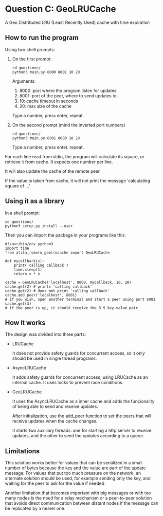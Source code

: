 # Question C: GeoLRUCache
A Geo Distributed LRU (Least Recently Used) cache with time expiration

## How to run the program
Using two shell prompts:

1.  On the first prompt:
    ```
    cd questionc/
    python3 main.py 8000 8001 10 20
    ```
    Arguments:
    1. 8000: port where the program listen for updates
    2. 8001: port of the peer, where to send updates to.
    3. 10: cache timeout in seconds
    4. 20: max size of the cache

    Type a number, press enter, repeat.

2. On the second prompt (mind the inverted port numbers)
    ```
    cd questionc/
    python3 main.py 8001 8000 10 20
    ```
    Type a number, press enter, repeat.

For each line read from stdin, the program will calculate its square, or retrieve it from cache. It expects one number per line.

It will also update the cache of the remote peer.

If the value is taken from cache, it will not print the message 'calculating square of ...'

## Using it as a library
In a shell prompt:
```
cd questionc/
python3 setup.py install --user
```

Then you can import the package in your programs like this:
```
#!/usr/bin/env python3
import time
from atila_romero_geolrucache import GeoLRUCache

def mycallback(x): 
    print('calling callback') 
    time.sleep(1) 
    return x * x 

cache = GeoLRUCache('localhost', 8000, mycallback, 10, 20)
cache.get(2) # prints 'calling callback'
cache.get(2) # does not print 'calling callback'
cache.add_peer('localhost', 8001)
# if you wish, open another terminal and start a peer using port 8001
cache.get(3)
# if the peer is up, it should receive the 3 9 key-value pair
```

## How it works
The design was divided into three parts:
- LRUCache

    It does not provide safety guards for concurrent
    access, so it only should be used in single thread programs.

- AsyncLRUCache

    It adds safety guards for concurrent access, using LRUCache as an internal cache. It uses locks to prevent race conditions.

- GeoLRUCache

    It uses the AsyncLRUCache as a inner cache and adds the funcionality of being able to send and receive updates.

    After initialization, use the add_peer function to set the peers that will receive updates when the cache changes.

    It starts two auxiliary threads: one for starting a http server to receive updates, and the other to send the updates according to a queue.


## Limitations
This solution works better for values that can be serialized in a small number of bytes because the key and the value are part of the update message. For values that put too much pressure on the network, an alternate solution should be used, for example sending only the key, and waiting for the peer to ask for the value if needed.

Another limitation that becomes important with big messages or with too many nodes is the need for a relay mechanism or a peer-to-peer solution that avoids direct communication between distant nodes if the message can be replicated by a nearer one.
